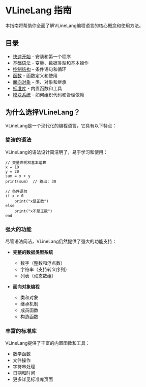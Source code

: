 # VLineLang 指南

本指南将帮助你全面了解VLineLang编程语言的核心概念和使用方法。

## 目录

- [快速开始](./getting-started.md) - 安装和第一个程序
- [基础语法](./basic-syntax.md) - 变量、数据类型和基本操作
- [控制结构](./control-flow.md) - 条件语句和循环
- [函数](./functions.md) - 函数定义和使用
- [面向对象](./oop.md) - 类、对象和继承
- [标准库](./stdlib.md) - 内置函数和工具
- [模块系统](./module-system.md) - 如何组织代码和管理依赖

## 为什么选择VLineLang？

VLineLang是一个现代化的编程语言，它具有以下特点：

### 简洁的语法

VLineLang的语法设计简洁明了，易于学习和使用：

```vline
// 变量声明和基本运算
x = 10
y = 20
sum = x + y
print(sum)  // 输出: 30

// 条件语句
if x > 0
    print("x是正数")
else
    print("x不是正数")
end
```

### 强大的功能

尽管语法简洁，VLineLang仍然提供了强大的功能支持：

- **完整的数据类型系统**
  - 数字（整数和浮点数）
  - 字符串（支持转义序列）
  - 列表（动态数组）

- **面向对象编程**
  - 类和对象
  - 继承机制
  - 成员函数
  - 构造函数

### 丰富的标准库

VLineLang提供了丰富的内置函数和工具：

- 数学函数
- 文件操作
- 字符串处理
- 日期和时间
- 更多详见标准库页面
